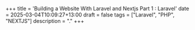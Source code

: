 +++
title = 'Building a Website With Laravel and Nextjs Part 1 : Laravel'
date = 2025-03-04T10:09:27+13:00
draft = false
tags = ["Laravel", "PHP", "NEXTJS"]
description = "."
+++
